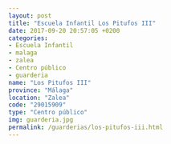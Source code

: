 ```yaml
---
layout: post
title: "Escuela Infantil Los Pitufos III"
date: 2017-09-20 20:57:05 +0200
categories:
- Escuela Infantil
- malaga
- zalea
- Centro público
- guarderia
name: "Los Pitufos III"
province: "Málaga"
location: "Zalea"
code: "29015909"
type: "Centro público"
img: guarderia.jpg
permalink: /guarderias/los-pitufos-iii.html
---
```


